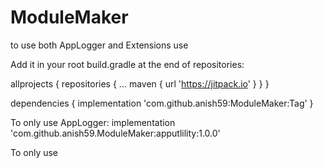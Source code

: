 # ModuleMaker

to use both AppLogger and Extensions use

Add it in your root build.gradle at the end of repositories:

allprojects {
		repositories {
			...
			maven { url 'https://jitpack.io' }
		}
	}



dependencies {
	        implementation 'com.github.anish59:ModuleMaker:Tag'
	}

To only use AppLogger:
implementation 'com.github.anish59.ModuleMaker:apputlility:1.0.0'

To only use 
